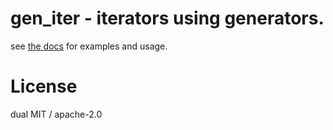 # gen_iter - iterators using generators.

see [the docs](https://docs.rs/gen-iter) for examples and usage.

# License

dual MIT / apache-2.0
